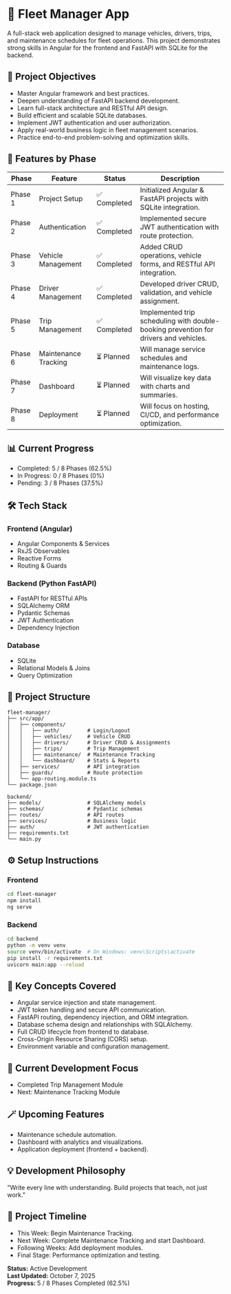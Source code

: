 # 🚗 Fleet Manager App

A full-stack web application designed to manage vehicles, drivers, trips, and maintenance schedules for fleet operations. This project demonstrates strong skills in Angular for the frontend and FastAPI with SQLite for the backend.

## 🎯 Project Objectives
- Master Angular framework and best practices.
- Deepen understanding of FastAPI backend development.
- Learn full-stack architecture and RESTful API design.
- Build efficient and scalable SQLite databases.
- Implement JWT authentication and user authorization.
- Apply real-world business logic in fleet management scenarios.
- Practice end-to-end problem-solving and optimization skills.

## 🧩 Features by Phase

| Phase | Feature | Status | Description |
|-------|---------|--------|-------------|
| Phase 1 | Project Setup | ✅ Completed | Initialized Angular & FastAPI projects with SQLite integration. |
| Phase 2 | Authentication | ✅ Completed | Implemented secure JWT authentication with route protection. |
| Phase 3 | Vehicle Management | ✅ Completed | Added CRUD operations, vehicle forms, and RESTful API integration. |
| Phase 4 | Driver Management | ✅ Completed | Developed driver CRUD, validation, and vehicle assignment. |
| Phase 5 | Trip Management | ✅ Completed | Implemented trip scheduling with double-booking prevention for drivers and vehicles. |
| Phase 6 | Maintenance Tracking | ⏳ Planned | Will manage service schedules and maintenance logs. |
| Phase 7 | Dashboard | ⏳ Planned | Will visualize key data with charts and summaries. |
| Phase 8 | Deployment | ⏳ Planned | Will focus on hosting, CI/CD, and performance optimization. |

## 📊 Current Progress
- Completed: 5 / 8 Phases (62.5%)
- In Progress: 0 / 8 Phases (0%)
- Pending: 3 / 8 Phases (37.5%)

## 🛠 Tech Stack

### Frontend (Angular)
- Angular Components & Services
- RxJS Observables
- Reactive Forms
- Routing & Guards

### Backend (Python FastAPI)
- FastAPI for RESTful APIs
- SQLAlchemy ORM
- Pydantic Schemas
- JWT Authentication
- Dependency Injection

### Database
- SQLite
- Relational Models & Joins
- Query Optimization

## 📁 Project Structure

```
fleet-manager/
├── src/app/
│   ├── components/
│   │   ├── auth/         # Login/Logout
│   │   ├── vehicles/     # Vehicle CRUD
│   │   ├── drivers/      # Driver CRUD & Assignments
│   │   ├── trips/        # Trip Management
│   │   ├── maintenance/  # Maintenance Tracking
│   │   └── dashboard/    # Stats & Reports
│   ├── services/         # API integration
│   ├── guards/           # Route protection
│   └── app-routing.module.ts
└── package.json

backend/
├── models/               # SQLAlchemy models
├── schemas/              # Pydantic schemas
├── routes/               # API routes
├── services/             # Business logic
├── auth/                 # JWT authentication
├── requirements.txt
└── main.py
```

## ⚙️ Setup Instructions

### Frontend
```bash
cd fleet-manager
npm install
ng serve
```

### Backend
```bash
cd backend
python -m venv venv
source venv/bin/activate  # On Windows: venv\Scripts\activate
pip install -r requirements.txt
uvicorn main:app --reload
```

## 🧠 Key Concepts Covered
- Angular service injection and state management.
- JWT token handling and secure API communication.
- FastAPI routing, dependency injection, and ORM integration.
- Database schema design and relationships with SQLAlchemy.
- Full CRUD lifecycle from frontend to database.
- Cross-Origin Resource Sharing (CORS) setup.
- Environment variable and configuration management.

## 🎯 Current Development Focus
- Completed Trip Management Module
- Next: Maintenance Tracking Module

## 🪄 Upcoming Features
- Maintenance schedule automation.
- Dashboard with analytics and visualizations.
- Application deployment (frontend + backend).

## 💡 Development Philosophy
"Write every line with understanding. Build projects that teach, not just work."

## 📅 Project Timeline
- This Week: Begin Maintenance Tracking.
- Next Week: Complete Maintenance Tracking and start Dashboard.
- Following Weeks: Add deployment modules.
- Final Stage: Performance optimization and testing.

**Status:** Active Development  
**Last Updated:** October 7, 2025  
**Progress:** 5 / 8 Phases Completed (62.5%)
